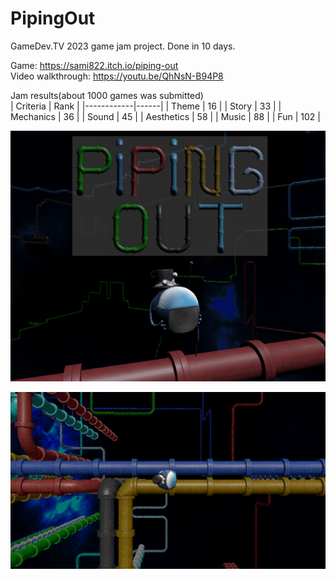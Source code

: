 # PipingOut
GameDev.TV 2023 game jam project. Done in 10 days.  
  
Game: https://sami822.itch.io/piping-out  
Video walkthrough: https://youtu.be/QhNsN-B94P8
  
Jam results(about 1000 games was submitted)  
| Criteria   | Rank |
|------------|------|
| Theme      | 16   |
| Story      | 33   |
| Mechanics  | 36   |
| Sound      | 45   |
| Aesthetics | 58   |
| Music      | 88   |
| Fun        | 102  |
  

![a](https://github.com/samaelxxi/PipingOut/blob/main/Stuff/pipe.gif?raw=true)


![a](https://github.com/samaelxxi/PipingOut/blob/main/Stuff/pipe2.gif?raw=true)
